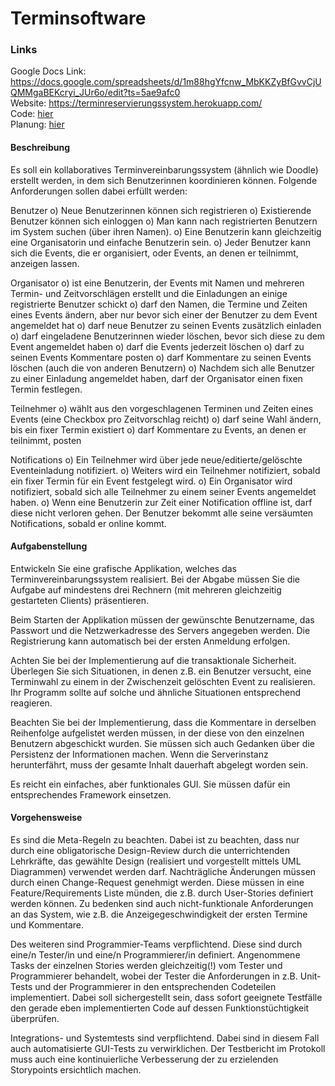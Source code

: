 # Terminsoftware

### Links
Google Docs Link: https://docs.google.com/spreadsheets/d/1m88hgYfcnw_MbKKZyBfGvvCjUQMMgaBEKcryi_JUr6o/edit?ts=5ae9afc0<br>
Website: https://terminreservierungssystem.herokuapp.com/
<br>
Code: [hier](src)
<br>
Planung: [hier](Planung)

#### Beschreibung

Es soll ein kollaboratives Terminvereinbarungssystem (ähnlich wie Doodle) erstellt werden, in dem sich Benutzerinnen koordinieren können. Folgende Anforderungen sollen dabei erfüllt werden:

Benutzer
o) Neue Benutzerinnen können sich registrieren
o) Existierende Benutzer können sich einloggen
o) Man kann nach registrierten Benutzern im System suchen (über ihren Namen).
o) Eine Benutzerin kann gleichzeitig eine Organisatorin und einfache Benutzerin sein.
o) Jeder Benutzer kann sich die Events, die er organisiert, oder Events, an denen er teilnimmt, anzeigen lassen.

Organisator
o) ist eine Benutzerin, der Events mit Namen und mehreren Termin- und Zeitvorschlägen erstellt und die Einladungen an einige registrierte Benutzer schickt
o) darf den Namen, die Termine und Zeiten eines Events ändern, aber nur bevor sich einer der Benutzer zu dem Event angemeldet hat
o) darf neue Benutzer zu seinen Events zusätzlich einladen
o) darf eingeladene Benutzerinnen wieder löschen, bevor sich diese zu dem Event angemeldet haben
o) darf die Events jederzeit löschen
o) darf zu seinen Events Kommentare posten
o) darf Kommentare zu seinen Events löschen (auch die von anderen Benutzern)
o) Nachdem sich alle Benutzer zu einer Einladung angemeldet haben, darf der Organisator einen fixen Termin festlegen.

Teilnehmer
o) wählt aus den vorgeschlagenen Terminen und Zeiten eines Events (eine Checkbox pro Zeitvorschlag reicht)
o) darf seine Wahl ändern, bis ein fixer Termin existiert
o) darf Kommentare zu Events, an denen er teilnimmt, posten

Notifications
o) Ein Teilnehmer wird über jede neue/editierte/gelöschte Eventeinladung notifiziert.
o) Weiters wird ein Teilnehmer notifiziert, sobald ein fixer Termin für ein Event festgelegt wird.
o) Ein Organisator wird notifiziert, sobald sich alle Teilnehmer zu einem seiner Events angemeldet haben.
o) Wenn eine Benutzerin zur Zeit einer Notification offline ist, darf diese nicht verloren gehen. Der Benutzer bekommt alle seine versäumten Notifications, sobald er online kommt.


#### Aufgabenstellung

Entwickeln Sie eine grafische Applikation, welches das Terminvereinbarungssystem realisiert. Bei der Abgabe müssen Sie die Aufgabe auf mindestens drei Rechnern (mit mehreren gleichzeitig gestarteten Clients) präsentieren.

Beim Starten der Applikation müssen der gewünschte Benutzername, das Passwort und die Netzwerkadresse des Servers angegeben werden. Die Registrierung kann automatisch bei der ersten Anmeldung erfolgen.

Achten Sie bei der Implementierung auf die transaktionale Sicherheit. Überlegen Sie sich Situationen, in denen z.B. ein Benutzer versucht, eine Terminwahl zu einem in der Zwischenzeit gelöschten Event zu realisieren. Ihr Programm sollte auf solche und ähnliche Situationen entsprechend reagieren.

Beachten Sie bei der Implementierung, dass die Kommentare in derselben Reihenfolge aufgelistet werden müssen, in der diese von den einzelnen Benutzern abgeschickt wurden.
Sie müssen sich auch Gedanken über die Persistenz der Informationen machen. Wenn die Serverinstanz herunterfährt, muss der gesamte Inhalt dauerhaft abgelegt worden sein.

Es reicht ein einfaches, aber funktionales GUI. Sie müssen dafür ein entsprechendes Framework einsetzen.


#### Vorgehensweise

Es sind die Meta-Regeln zu beachten. Dabei ist zu beachten, dass nur durch eine obligatorische Design-Review durch die unterrichtenden Lehrkräfte, das gewählte Design (realisiert und vorgestellt mittels UML Diagrammen) verwendet werden darf. Nachträgliche Änderungen müssen durch einen Change-Request genehmigt werden. Diese müssen in eine Feature/Requirements Liste münden, die z.B. durch User-Stories definiert werden können. Zu bedenken sind auch nicht-funktionale Anforderungen an das System, wie z.B. die Anzeigegeschwindigkeit der ersten Termine und Kommentare.

Des weiteren sind Programmier-Teams verpflichtend. Diese sind durch eine/n Tester/in und eine/n Programmierer/in definiert. Angenommene Tasks der einzelnen Stories werden gleichzeitig(!) vom Tester und Programmierer behandelt, wobei der Tester die Anforderungen in z.B. Unit-Tests und der Programmierer in den entsprechenden Codeteilen implementiert. Dabei soll sichergestellt sein, dass sofort geeignete Testfälle den gerade eben implementierten Code auf dessen Funktionstüchtigkeit überprüfen.

Integrations- und Systemtests sind verpflichtend. Dabei sind in diesem Fall auch automatisierte GUI-Tests zu verwirklichen. Der Testbericht im Protokoll muss auch eine kontinuierliche Verbesserung der zu erzielenden Storypoints ersichtlich machen.
